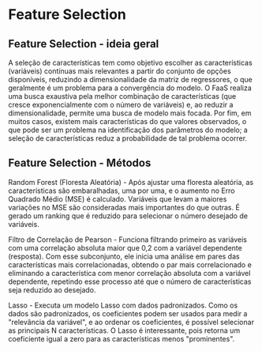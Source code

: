# Feature Selection
## Feature Selection - ideia geral  

A seleção de características tem como objetivo escolher as características (variáveis) contínuas mais relevantes a partir do conjunto de opções disponíveis, reduzindo a dimensionalidade da matriz de regressores, o que geralmente é um problema para a convergência do modelo. O FaaS realiza uma busca exaustiva pela melhor combinação de características (que cresce exponencialmente com o número de variáveis) e, ao reduzir a dimensionalidade, permite uma busca de modelo mais focada. Por fim, em muitos casos, existem mais características do que valores observados, o que pode ser um problema na identificação dos parâmetros do modelo; a seleção de características reduz a probabilidade de tal problema ocorrer. 

## Feature Selection - Métodos 

Random Forest (Floresta Aleatória) - Após ajustar uma floresta aleatória, as características são embaralhadas, uma por uma, e o aumento no Erro Quadrado Médio (MSE) é calculado. Variáveis que levam a maiores variações no MSE são consideradas mais importantes do que outras. É gerado um ranking que é reduzido para selecionar o número desejado de variáveis. 

Filtro de Correlação de Pearson - Funciona filtrando primeiro as variáveis com uma correlação absoluta maior que 0,2 com a variável dependente (resposta). Com esse subconjunto, ele inicia uma análise em pares das características mais correlacionadas, obtendo o par mais correlacionado e eliminando a característica com menor correlação absoluta com a variável dependente, repetindo esse processo até que o número de características seja reduzido ao desejado. 

Lasso - Executa um modelo Lasso com dados padronizados. Como os dados são padronizados, os coeficientes podem ser usados para medir a "relevância da variável", e ao ordenar os coeficientes, é possível selecionar as principais N características. O Lasso é interessante, pois retorna um coeficiente igual a zero para as características menos "prominentes". 
